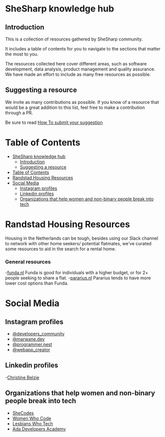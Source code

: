 # SheSharp knowledge hub

## Introduction

This is a collection of resources gathered by SheSharp community.

It includes a table of contents for you to navigate to the sections that matter the most to you.

The resources collected here cover different areas, such as software development, data analysis, product management and quality assurance.
We have made an effort to include as many free resources as possible.

## Suggesting a resource

We invite as many contributions as possible. If you know of a resource that would be a great addition to this list, feel free to make a contribution through a PR.

Be sure to read [How To submit your suggestion](./how-to/submit-your-suggestion.md)

# Table of Contents

- [SheSharp knowledge hub](#shesharp-knowledge-hub)
  - [Introduction](#introduction)
  - [Suggesting a resource](#suggesting-a-resource)
- [Table of Contents](#table-of-contents)
- [Randstad Housing Resources](#randstad-housing-resources)
- [Social Media](#social-media)
  - [Instagram profiles](#instagram-profiles)
  - [Linkedin profiles](#linkedin-profiles)
  - [Organizations that help women and non-binary people break into tech](#organizations-that-help-women-and-non-binary-people-break-into-tech)

# Randstad Housing Resources
  Housing in the Netherlands can be tough, besides using our Slack channel to network with other home seekers/ potential flatmates, we've curated some resources to aid in the search for a rental home.

  ### General resources
  -[funda.nl](https://www.funda.nl)
  Funda is good for individuals with a higher budget, or for 2+ people seeking to share a flat.
  -[pararius.nl](https://www.pararius.nl)
  Pararius tends to have more lower cost options than Funda.

# Social Media

## Instagram profiles

- [@developers_community](https://www.instagram.com/developers_community_._/)
- [@marwane.dev](https://www.instagram.com/marwane.dev/)
- [@programmer.nest](https://www.instagram.com/programmer.nest/)
- [@webapp_creator](https://www.instagram.com/webapp_creator/)

## Linkedin profiles 
-[Christine Belzie](https://www.linkedin.com/in/christinebelzie)

## Organizations that help women and non-binary people break into tech

- [SheCodes](https://www.shecodes.io)
- [Women Who Code](https://womenwhocode.com)
- [Lesbians Who Tech](https://lesbianswhotech.org)
- [Ada Developers Academy](https://adadevelopersacademy.org)
  
  
